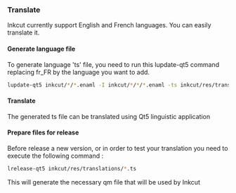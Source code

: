 ### Translate
Inkcut currently support English and French languages. You can easily translate it.

#### Generate language file
To generate language 'ts' file, you need to run this lupdate-qt5 command replacing fr_FR by the language you want to add.
```bash
lupdate-qt5 inkcut/*/*.enaml -I inkcut/*/*/*.enaml -ts inkcut/res/translations/fr_FR.ts
```

#### Translate
The generated ts file can be translated using Qt5 linguistic application

#### Prepare files for release
Before release a new version, or in order to test your translation you need to execute the following command :

```bash
lrelease-qt5 inkcut/res/translations/*.ts
```

This will generate the necessary qm file that will be used by Inkcut
